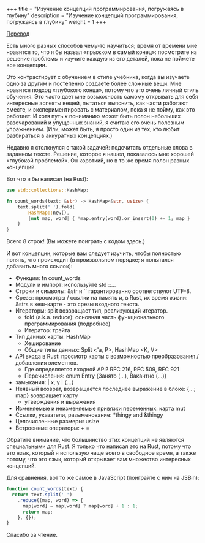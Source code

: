 +++
title = "Изучение концепций программирования, погружаясь в глубину"
description = "Изучение концепций программирования, погружаясь в глубину"
weight = 1
+++

[Перевод](https://deterministic.space/learn-programming-jump-in-at-the-deep-end.html)

Есть много разных способов чему-то научиться; время от времени мне нравится то, что я бы назвал «прыжком в самый конец»: посмотрите на решение проблемы и изучите каждую из его деталей, пока не поймете все концепции.

Это контрастирует с обучением в стиле учебника, когда вы изучаете одно за другим и постепенно создаете более сложные вещи. Мне нравится подход «глубокого конца», потому что это очень личный стиль обучения. Это часто дает мне возможность самому открывать для себя интересные аспекты вещей, пытаться выяснить, как части работают вместе, и экспериментировать с материалом, пока я не пойму, как это работает. И хотя путь к пониманию может быть полон небольших разочарований и упущенных знаний, я считаю его очень полезным упражнением. (Или, может быть, я просто один из тех, кто любит разбираться в аккуратных концепциях.)

Недавно я столкнулся с такой задачей: подсчитать отдельные слова в заданном тексте. Решение, которое я нашел, показалось мне хорошей «глубокой проблемой». Он короткий, но в то же время полон разных концепций.

Вот что я бы написал (на Rust): 

```rust
use std::collections::HashMap;

fn count_words(text: &str) -> HashMap<&str, usize> {
    text.split(' ').fold(
        HashMap::new(),
        |mut map, word| { *map.entry(word).or_insert(0) += 1; map }
    )
}
```

Всего 8 строк! (Вы можете поиграть с кодом здесь.)

И вот концепции, которые вам следует изучить, чтобы полностью понять, что происходит (в произвольном порядке; я попытался добавить много ссылок):

- Функции: fn count_words
- Модули и импорт: используйте std ::…
- Строки и символы: &str и '' гарантированно соответствуют UTF-8.
- Срезы: просмотры / ссылки на память и, в Rust, их время жизни: &strs в хеш-карте - это срезы входного текста.
- Итераторы: split возвращает тип, реализующий итератор.
    - fold (a.k.a. reduce): основная часть функционального программирования (подробнее)
    - Итератор: трэйта
- Тип данных карты: HashMap
    - Хеширование
    - Общие типы данных: Split <'a, P>, HashMap <K, V>
- API входа в Rust: просмотр карты с возможностью преобразования / добавления элементов.
    - Где определяется входной API? RFC 216, RFC 509, RFC 921
    - Перечисления: enum Entry {Занято (…), Вакантно (…)}
- замыкания: | x, y | {…}
- Неявный возврат, возвращается последнее выражение в блоке: {…; map} возвращает карту
    - утверждения и выражения
- Изменяемые и неизменяемые привязки переменных: карта mut
- Ссылки, указатели, разыменование: *thingy and &thingy
- Целочисленные размеры: usize
- Встроенные операторы: + =

Обратите внимание, что большинство этих концепций не являются специальными для Rust. Я только что написал это на Rust, потому что это язык, который я использую чаще всего в свободное время, а также потому, что это язык, который открывает вам множество интересных концепций.

Для сравнения, вот то же самое в JavaScript (поиграйте с ним на JSBin): 

```js
function count_words(text) {
  return text.split(' ')
    .reduce((map, word) => {
      map[word] = map[word] ? map[word] + 1 : 1;
      return map;
    }, {});
}
```

Спасибо за чтение.